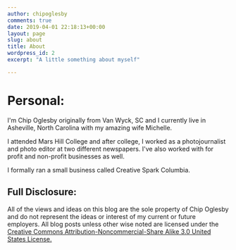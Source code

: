 ```yaml
---
author: chipoglesby
comments: true
date: 2019-04-01 22:18:13+00:00
layout: page
slug: about
title: About
wordpress_id: 2
excerpt: "A little something about myself"

---
```

# Personal:

I'm Chip Oglesby originally from Van Wyck, SC and I currently live in
Asheville, North Carolina with my amazing wife Michelle.

I attended Mars Hill College and after college, I worked as a
photojournalist and photo editor at two different newspapers. I've also worked
with for profit and non-profit businesses as well.

I formally ran a small business called Creative Spark Columbia.

## Full Disclosure:

All of the views and ideas on this blog are the sole property of
Chip Oglesby and do not represent the ideas or interest of my current or
future employers. All blog posts unless other wise noted are licensed under
the
[Creative Commons Attribution-Noncommercial-Share Alike 3.0 United States License.](http://creativecommons.org/licenses/by-nc-sa/3.0/us/)
